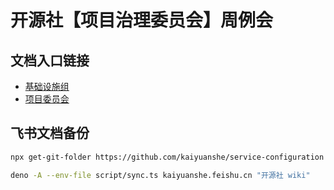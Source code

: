 # 开源社【项目治理委员会】周例会

## 文档入口链接

- [基础设施组](document/%E5%9F%BA%E7%A1%80%E8%AE%BE%E6%96%BD%E7%BB%84.md)
- [项目委员会](document/%E9%A1%B9%E7%9B%AE%E5%A7%94%E5%91%98%E4%BC%9A)

## 飞书文档备份

```bash
npx get-git-folder https://github.com/kaiyuanshe/service-configuration main kaiyuanshe.github.io

deno -A --env-file script/sync.ts kaiyuanshe.feishu.cn "开源社 wiki"
```
